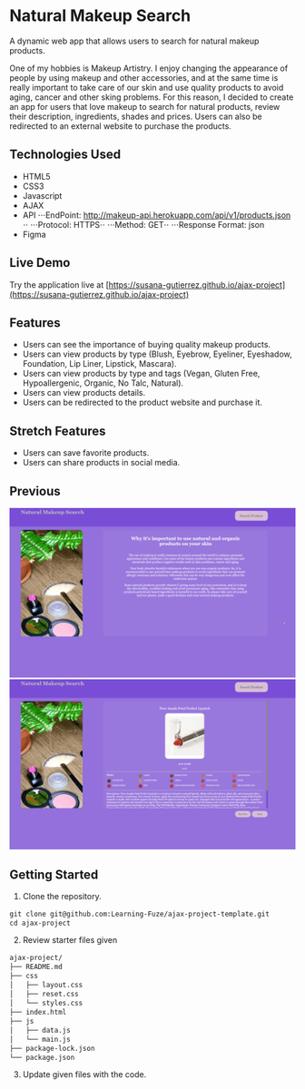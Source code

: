 # Natural Makeup Search

A dynamic web app that allows users to search for natural makeup products.

One of my hobbies is Makeup Artistry. I enjoy changing the appearance of people by using makeup and other accessories, and at the same time
is really important to take care of our skin and use quality products to avoid aging, cancer and other sking problems. For this
reason, I decided to create an app for users that love makeup to search for natural products, review their description, ingredients, shades and prices.
Users can also be redirected to an external website to purchase the products.

## Technologies Used

- HTML5
- CSS3
- Javascript
- AJAX
- API
⋅⋅⋅EndPoint: http://makeup-api.herokuapp.com/api/v1/products.json ⋅⋅
⋅⋅⋅Protocol: HTTPS⋅⋅
⋅⋅⋅Method: GET⋅⋅
⋅⋅⋅Response Format: json
- Figma

## Live Demo

Try the application live at [https://susana-gutierrez.github.io/ajax-project](https://susana-gutierrez.github.io/ajax-project)

## Features

- Users can see the importance of buying quality makeup products.
- Users can view products by type (Blush, Eyebrow, Eyeliner, Eyeshadow, Foundation, Lip Liner, Lipstick, Mascara).
- Users can view products by type and tags (Vegan, Gluten Free, Hypoallergenic, Organic, No Talc, Natural).
- Users can view products details.
- Users can be redirected to the product website and purchase it.

## Stretch Features

- Users can save favorite products.
- Users can share products in social media.

## Previous
![Search Makeup Products](assets/search-product.gif)
![Buy Makeup Product](assets/buy-product.gif)

## Getting Started

1. Clone the repository.

```shell
git clone git@github.com:Learning-Fuze/ajax-project-template.git
cd ajax-project
```

2. Review starter files given

```shell
ajax-project/
├── README.md
├── css
│   ├── layout.css
│   ├── reset.css
│   └── styles.css
├── index.html
├── js
│   ├── data.js
│   └── main.js
├── package-lock.json
└── package.json
```

3. Update given files with the code.
